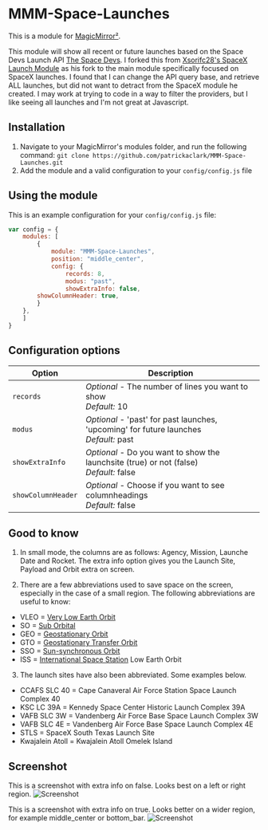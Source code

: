 # MMM-Space-Launches

This is a module for [MagicMirror²](https://github.com/MichMich/MagicMirror/).

This module will show all recent or future launches based on the Space Devs Launch API [The Space Devs](https://thespacedevs.com/). I forked this from [Xsorifc28's SpaceX Launch Module](https://github.com/xsorifc28/MMM-SpaceX) as his fork to the main module specifically focused on SpaceX launches.  I found that I can change the API query base, and retrieve ALL launches, but did not want to detract from the SpaceX module he created.  I may work at trying to code in a way to filter the providers, but I like seeing all launches and I'm not great at Javascript.    

## Installation
1. Navigate to your MagicMirror's modules folder, and run the following command: `git clone https://github.com/patrickaclark/MMM-Space-Launches.git`
2. Add the module and a valid configuration to your `config/config.js` file

## Using the module

This is an example configuration for your `config/config.js` file:
```js
var config = {
    modules: [
        {
            module: "MMM-Space-Launches",
            position: "middle_center",
            config: {
                records: 8,
                modus: "past",
                showExtraInfo: false,
		showColumnHeader: true,
	    }
	},
    ]
}
```

## Configuration options

| Option            | Description
|-------------------|--------------------------------------------
| `records`         | *Optional* - The number of lines you want to show <br>*Default:* 10
| `modus`           | *Optional* - 'past' for past launches, 'upcoming' for future launches <br>*Default:* past
| `showExtraInfo`   | *Optional* - Do you want to show the launchsite (true) or not (false) <br>*Default:* false
| `showColumnHeader`| *Optional* - Choose if you want to see columnheadings <br>*Default:* false

## Good to know
1. In small mode, the columns are as follows: Agency, Mission, Launche Date and Rocket. The extra info option gives you the Launch Site, Payload and Orbit extra on screen.

2. There are a few abbreviations used to save space on the screen, especially in the case of a small region. The following abbreviations are useful to know:
- VLEO = [Very Low Earth Orbit](https://en.wikipedia.org/wiki/Low_Earth_orbit)
- SO   = [Sub Orbital](https://en.wikipedia.org/wiki/Sub-orbital_spaceflight)
- GEO  = [Geostationary Orbit](https://en.wikipedia.org/wiki/Geostationary_orbit)
- GTO  = [Geostationary Transfer Orbit](https://en.wikipedia.org/wiki/Geostationary_transfer_orbit)
- SSO  = [Sun-synchronous Orbit](https://en.wikipedia.org/wiki/Sun-synchronous_orbit)
- ISS  = [International Space Station](https://en.wikipedia.org/wiki/International_Space_Station) Low Earth Orbit

3. The launch sites have also been abbreviated. Some examples below.
- CCAFS SLC 40 = Cape Canaveral Air Force Station Space Launch Complex 40
- KSC LC 39A   = Kennedy Space Center Historic Launch Complex 39A
- VAFB SLC 3W  = Vandenberg Air Force Base Space Launch Complex 3W
- VAFB SLC 4E  = Vandenberg Air Force Base Space Launch Complex 4E
- STLS         = SpaceX South Texas Launch Site
- Kwajalein Atoll = Kwajalein Atoll Omelek Island

## Screenshot

This is a screenshot with extra info on false. Looks best on a left or right region. 
![Screenshot](https://github.com/koxm/MMM-SpaceX/blob/master/Screenshot%201.png)

This is a screenshot with extra info on true. Looks better on a wider region, for example middle_center or bottom_bar.
![Screenshot](https://github.com/koxm/MMM-SpaceX/blob/master/Screenshot%202.png)
